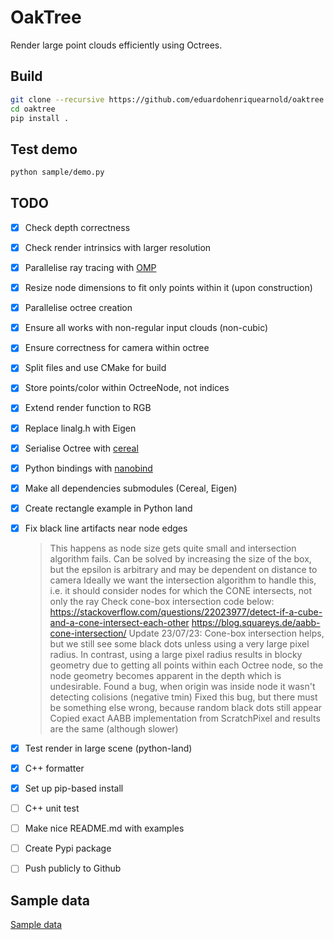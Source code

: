 # OakTree
Render large point clouds efficiently using Octrees.

## Build
```bash
git clone --recursive https://github.com/eduardohenriquearnold/oaktree.git
cd oaktree
pip install .
```

## Test demo
```bash
python sample/demo.py
```

## TODO

- [x] Check depth correctness
- [x] Check render intrinsics with larger resolution
- [x] Parallelise ray tracing with [OMP](https://bisqwit.iki.fi/story/howto/openmp/)
- [x] Resize node dimensions to fit only points within it (upon construction)
- [x] Parallelise octree creation
- [x] Ensure all works with non-regular input clouds (non-cubic)
- [x] Ensure correctness for camera within octree
- [x] Split files and use CMake for build
- [x] Store points/color within OctreeNode, not indices
- [x] Extend render function to RGB

- [x] Replace linalg.h with Eigen
- [x] Serialise Octree with [cereal](https://uscilab.github.io/cereal/)
- [x] Python bindings with [nanobind](https://github.com/wjakob/nanobind)
- [x] Make all dependencies submodules (Cereal, Eigen)
- [x] Create rectangle example in Python land
- [x] Fix black line artifacts near node edges
    > This happens as node size gets quite small and intersection algorithm fails. 
    > Can be solved by increasing the size of the box, but the epsilon is arbitrary and may be dependent on distance to camera
    > Ideally we want the intersection algorithm to handle this, i.e. it should consider nodes for which the CONE intersects, not only the ray
    > Check cone-box intersection code below:
    > https://stackoverflow.com/questions/22023977/detect-if-a-cube-and-a-cone-intersect-each-other
    >  https://blog.squareys.de/aabb-cone-intersection/
    > Update 23/07/23: Cone-box intersection helps, but we still see some black dots unless using a very large pixel
    radius. In contrast, using a large pixel radius results in blocky geometry due to getting all points within each 
    Octree node, so the node geometry becomes apparent in the depth which is undesirable.
    > Found a bug, when origin was inside node it wasn't detecting colisions (negative tmin)
    > Fixed this bug, but there must be something else wrong, because random black dots still appear
    > Copied exact AABB implementation from ScratchPixel and results are the same (although slower)
- [x] Test render in large scene (python-land)
- [x] C++ formatter
- [x] Set up pip-based install
- [ ] C++ unit test
- [ ] Make nice README.md with examples
- [ ] Create Pypi package
- [ ] Push publicly to Github

## Sample data
[Sample data](http://kos.informatik.uni-osnabrueck.de/3Dscans/)